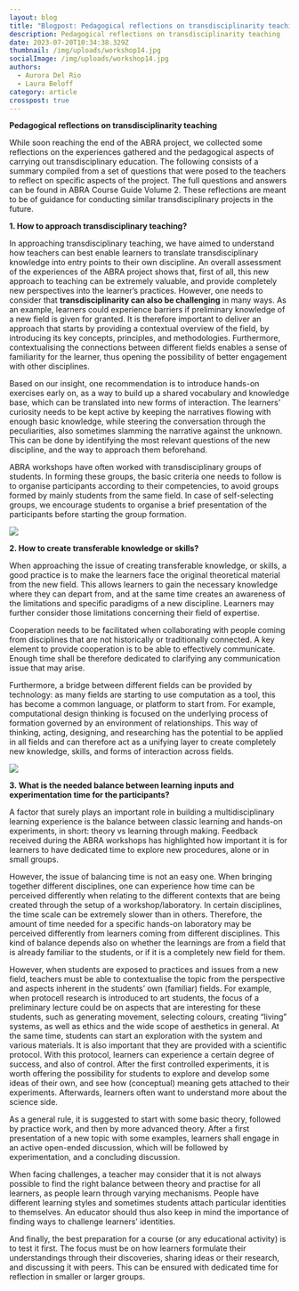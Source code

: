 ```yaml
---
layout: blog
title: "Blogpost: Pedagogical reflections on transdisciplinarity teaching"
description: Pedagogical reflections on transdisciplinarity teaching
date: 2023-07-20T10:34:38.329Z
thumbnail: /img/uploads/workshop14.jpg
socialImage: /img/uploads/workshop14.jpg
authors:
  - Aurora Del Rio
  - Laura Beloff
category: article
crosspost: true
---
```

**Pedagogical reflections on transdisciplinarity teaching**

While soon reaching the end of the ABRA project, we collected some reflections on the experiences gathered and the pedagogical aspects of carrying out transdisciplinary education. The following consists of a summary compiled from a set of questions that were posed to the teachers to reflect on specific aspects of the project. The full questions and answers can be found in ABRA Course Guide Volume 2. These reflections are meant to be of guidance for conducting similar transdisciplinary projects in the future. 



**1. How to approach transdisciplinary teaching?** 

In approaching transdisciplinary teaching, we have aimed to understand how teachers can best enable learners to translate transdisciplinary knowledge into entry points to their own discipline. An overall assessment of the experiences of the ABRA project shows that, first of all, this new approach to teaching can be extremely valuable, and provide completely new perspectives into the learner’s practices. However, one needs to consider that **transdisciplinarity can also be challenging** in many ways. As an example, learners could experience barriers if preliminary knowledge of a new field is given for granted. It is therefore important to deliver an approach that starts by providing a contextual overview of the field, by introducing its key concepts, principles, and methodologies. Furthermore, contextualising the connections between different fields enables a sense of familiarity for the learner, thus opening the possibility of better engagement with other disciplines.

Based on our insight, one recommendation is to introduce hands-on exercises early on, as a way to build up a shared vocabulary and knowledge base, which can be translated into new forms of interaction. The learners’ curiosity needs to be kept active by keeping the narratives flowing with enough basic knowledge, while steering the conversation through the peculiarities, also sometimes slamming the narrative against the unknown. This can be done by identifying the most relevant questions of the new discipline, and the way to approach them beforehand.

ABRA workshops have often worked with transdisciplinary groups of students. In forming these groups, the basic criteria one needs to follow is to organise participants according to their competencies, to avoid groups formed by mainly students from the same field. In case of self-selecting groups, we encourage students to organise a brief presentation of the participants before starting the group formation. 

![](/img/uploads/workshop9.jpg)



**2. How to create transferable knowledge or skills?**

When approaching the issue of creating transferable knowledge, or skills, a good practice is to make the learners face the original theoretical material from the new field. This allows learners to gain the necessary knowledge where they can depart from, and at the same time creates an awareness of the limitations and specific paradigms of a new discipline. Learners may further consider those limitations concerning their field of expertise.

Cooperation needs to be facilitated when collaborating with people coming from disciplines that are not historically or traditionally connected. A key element to provide cooperation is to be able to effectively communicate. Enough time shall be therefore dedicated to clarifying any communication issue that may arise.

Furthermore, a bridge between different fields can be provided by technology: as many fields are starting to use computation as a tool, this has become a common language, or platform to start from. For example, computational design thinking is focused on the underlying process of formation governed by an environment of relationships. This way of thinking, acting, designing, and researching has the potential to be applied in all fields and can therefore act as a unifying layer to create completely new knowledge, skills, and forms of interaction across fields.

![](/img/uploads/fablab-6.jpg)

**3. What is the needed balance between learning inputs and experimentation time for the participants?** 

A factor that surely plays an important role in building a multidisciplinary learning experience is the balance between classic learning and hands-on experiments, in short: theory vs learning through making. Feedback received during the ABRA workshops has highlighted how important it is for learners to have dedicated time to explore new procedures, alone or in small groups.

However, the issue of balancing time is not an easy one. When bringing together different disciplines, one can experience how time can be perceived differently when relating to the different contexts that are being created through the setup of a workshop/laboratory. In certain disciplines, the time scale can be extremely slower than in others. Therefore, the amount of time needed for a specific hands-on laboratory may be perceived differently from learners coming from different disciplines. This kind of balance depends also on whether the learnings are from a field that is already familiar to the students, or if it is a completely new field for them. 

However, when students are exposed to practices and issues from a new field, teachers must be able to contextualise the topic from the perspective and aspects inherent in the students’ own (familiar) fields. For example, when protocell research is introduced to art students, the focus of a preliminary lecture could be on aspects that are interesting for these students, such as generating movement, selecting colours, creating “living” systems, as well as ethics and the wide scope of aesthetics in general. At the same time, students can start an exploration with the system and various materials. It is also important that they are provided with a scientific protocol. With this protocol, learners can experience a certain degree of success, and also of control. After the first controlled experiments, it is worth offering the possibility for students to explore and develop some ideas of their own, and see how (conceptual) meaning gets attached to their experiments. Afterwards, learners often want to understand more about the science side.

As a general rule, it is suggested to start with some basic theory, followed by practice work, and then by more advanced theory. After a first presentation of a new topic with some examples, learners shall engage in an active open-ended discussion, which will be followed by experimentation, and a concluding discussion. 

When facing challenges, a teacher may consider that it is not always possible to find the right balance between theory and practise for all learners, as people learn through varying mechanisms. People have different learning styles and sometimes students attach particular identities to themselves. An educator should thus also keep in mind the importance of finding ways to challenge learners’ identities.

And finally, the best preparation for a course (or any educational activity) is to test it first. The focus must be on how learners formulate their understandings through their discoveries, sharing ideas or their research, and discussing it with peers. This can be ensured with dedicated time for reflection in smaller or larger groups.